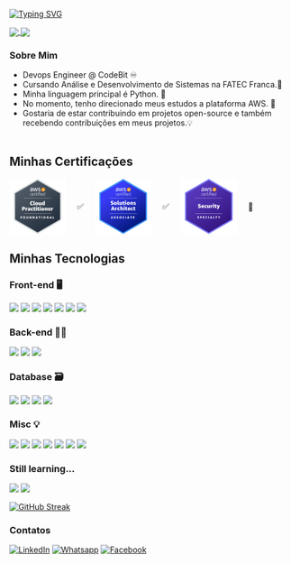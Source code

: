 <link rel="stylesheet" type='text/css' href="https://cdn.jsdelivr.net/gh/devicons/devicon@latest/devicon.min.css" />

[![Typing SVG](https://readme-typing-svg.demolab.com?font=Fira+Code&weight=500&size=40&pause=1000&color=00a600&center=true&width=850&height=100&lines=Ol%C3%A1%2C+eu+sou+o+Jo%C3%A3o+Victor!;Obrigado+pela+visita!+%3A%29)](https://git.io/typing-svg)


<a href="https://github.com/anuraghazra/github-readme-stats">
  <img height=200 align="center" src="https://github-readme-stats.vercel.app/api?username=JoaoVictorCRP&theme=tokyonight" />
</a>

<a href="https://github.com/anuraghazra/convoychat">
  <img height=200 align="center" src="https://github-readme-stats.vercel.app/api/top-langs?username=JoaoVictorCRP&layout=donut&langs_count=5&size_weight=0.5&count_weight=0.5&exclude_repo=estrutura-de-dados-alexandre&hide=CMake,C%2B%2B,HTML,CSS&theme=tokyonight" />
</a>

### Sobre Mim
- Devops Engineer @ CodeBit ♾️
- Cursando Análise e Desenvolvimento de Sistemas na FATEC Franca.📗
- Minha linguagem principal é Python. 🐍
- No momento, tenho direcionado meus estudos a plataforma AWS. 📌
- Gostaria de estar contribuindo em projetos open-source e também recebendo contribuições em meus projetos.💡
<br><br>

<div>

  ## Minhas Certificações
<div style="display: flex; align-items: center; flex-direction: row; gap: 20px;">
    <img style="height: 100px;" src="./AWS-CLF.png" />✅
    <img style="height: 100px;" src="./AWS-SAA.png" />✅
    <img style="height: 100px;" src="./AWS-SCS.png" />🎯
</div>
 
  ## Minhas Tecnologias

  ### Front-end 🖥️
  <img style="height:35px" src="https://cdn.jsdelivr.net/gh/devicons/devicon@latest/icons/react/react-original.svg" />
  <img style="height:35px" src="https://cdn.jsdelivr.net/gh/devicons/devicon@latest/icons/html5/html5-original.svg" />
  <img style="height:35px" src="https://cdn.jsdelivr.net/gh/devicons/devicon@latest/icons/css3/css3-original.svg" />
  <img style="height:35px" src="https://cdn.jsdelivr.net/gh/devicons/devicon@latest/icons/javascript/javascript-original.svg" />
  <img style="height:35px" src="https://cdn.jsdelivr.net/gh/devicons/devicon@latest/icons/bootstrap/bootstrap-original.svg" />
  <img style="height:35px" src="https://cdn.jsdelivr.net/gh/devicons/devicon@latest/icons/tailwindcss/tailwindcss-original.svg" />
  <img style="height:35px" src="https://cdn.jsdelivr.net/gh/devicons/devicon@latest/icons/figma/figma-original.svg" />

  ### Back-end 👨‍💻
  <img style="height:35px" src="https://cdn.jsdelivr.net/gh/devicons/devicon@latest/icons/python/python-original.svg" />
  <img style="height:35px" src="https://cdn.jsdelivr.net/gh/devicons/devicon@latest/icons/nodejs/nodejs-original.svg" />
  <img style="height:35px" src="https://cdn.jsdelivr.net/gh/devicons/devicon@latest/icons/java/java-original-wordmark.svg" />

  ### Database 🗃️
  <img style="height:35px" src="https://cdn.jsdelivr.net/gh/devicons/devicon@latest/icons/mysql/mysql-original-wordmark.svg" />
  <img style="height:35px" src="https://cdn.jsdelivr.net/gh/devicons/devicon@latest/icons/postgresql/postgresql-original.svg" />
  <img style="height:35px" src="https://cdn.jsdelivr.net/gh/devicons/devicon@latest/icons/mongodb/mongodb-original.svg" />
  <img style="height:35px" src="https://cdn.jsdelivr.net/gh/devicons/devicon@latest/icons/sqlite/sqlite-original.svg" />


  ### Misc 💡
  <img style="height:35px" src="https://cdn.jsdelivr.net/gh/devicons/devicon@latest/icons/git/git-original.svg" />
  <img style="height:35px" src="https://cdn.jsdelivr.net/gh/devicons/devicon@latest/icons/bash/bash-original.svg" />
  <img style="height:35px" src="https://cdn.jsdelivr.net/gh/devicons/devicon@latest/icons/docker/docker-original.svg" />
  <img style="height:35px" src="https://cdn.jsdelivr.net/gh/devicons/devicon@latest/icons/kubernetes/kubernetes-original.svg" />
  <img style="height:35px" src="https://cdn.jsdelivr.net/gh/devicons/devicon@latest/icons/terraform/terraform-original.svg" />
  <img style="height:35px" src="https://cdn.jsdelivr.net/gh/devicons/devicon@latest/icons/amazonwebservices/amazonwebservices-original-wordmark.svg" />
  <img style="height:35px" src="https://cdn.jsdelivr.net/gh/devicons/devicon@latest/icons/jenkins/jenkins-original.svg" />

  ### Still learning...
  <img style="height:35px" src="https://cdn.jsdelivr.net/gh/devicons/devicon@latest/icons/nestjs/nestjs-original.svg" />
  <img style="height:35px" src="https://cdn.jsdelivr.net/gh/devicons/devicon@latest/icons/redux/redux-original.svg" />


</div>

[![GitHub Streak](https://streak-stats.demolab.com?user=JoaoVictorCRP&theme=tokyonight&date_format=M%20j%5B%2C%20Y%5D)](https://git.io/streak-stats)

### Contatos
[![LinkedIn](https://img.shields.io/badge/Linkedin-Blue?style=flat&logo=linkedin&logoColor=3182cc&color=ffffff)](https://www.linkedin.com/in/jo%C3%A3o-victor-carrijo-pereira-651074266/)
[![Whatsapp](https://img.shields.io/badge/Whatsapp-green?style=flat&logo=whatsapp&logoColor=ffffff&color=50c41d)](https://api.whatsapp.com/send/?phone=55016991110426&text&type=phone_number&app_absent=0)
[![Facebook](https://img.shields.io/badge/Facebook-blue?style=flat&logo=facebook&logoColor=ffffff&color=3182cc)](https://www.facebook.com/joaovictor.carrijo.3/)
